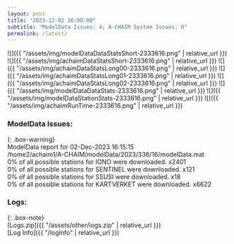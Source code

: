 ```yaml
---
layout: post
title: "2023-12-02 16:00:00"
subtitle: "ModelData Issues: 4; A-CHAIM System Issues: 0"
permalink: /latest/
---
```


![]({{ "/assets/img/modelDataDataStatsShort-2333616.png" | relative_url }})
![]({{ "/assets/img/achaimDataStatsShort-2333616.png" | relative_url }})
![]({{ "/assets/img/achaimDataStatsLong00-2333616.png" | relative_url }})
![]({{ "/assets/img/achaimDataStatsLong01-2333616.png" | relative_url }})
![]({{ "/assets/img/achaimDataStatsLong02-2333616.png" | relative_url }})
![]({{ "/assets/img/modelDataDataStats-2333616.png" | relative_url }})
![]({{ "/assets/img/modelDataStationStats-2333616.png" | relative_url }})
![]({{ "/assets/img/achaimRunTime-2333616.png" | relative_url }})


### ModelData Issues:  
  
{: .box-warning}  
 ModelData report for 02-Dec-2023 16:15:15   
 /home2/achaim1/A-CHAIM/modelData/2023/336/16/modelData.mat   
 0% of all possible stations for IONO were downloaded. x2401   
 0% of all possible stations for SENTINEL were downloaded. x121   
 0% of all possible stations for SSUSI were downloaded. x18   
 0% of all possible stations for KARTVERKET were downloaded. x6622   
  


### Logs:  
  
{: .box-note}  
[Logs.zip]({{ "/assets/other/logs.zip" | relative_url }})  
[Log Info]({{ "/logInfo" | relative_url }})  
